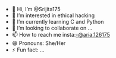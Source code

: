 - 👋 Hi, I’m @Srijita175
- 👀 I’m interested in ethical hacking
- 🌱 I’m currently learning C and Python
- 💞️ I’m looking to collaborate on ...
- 📫 How to reach me insta:-@aria.126175
- 😄 Pronouns: She/Her
- ⚡ Fun fact: ...

<!---
Srijita175/Srijita175 is a ✨ special ✨ repository because its `README.md` (this file) appears on your GitHub profile.
You can click the Preview link to take a look at your changes.
--->
